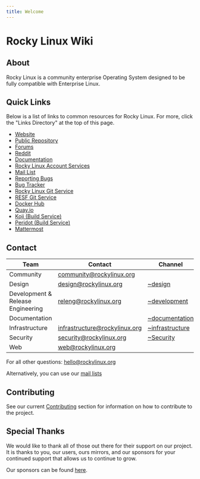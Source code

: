 ```yaml
---
title: Welcome
---
```


# Rocky Linux Wiki

## About

Rocky Linux is a community enterprise Operating System designed to be fully compatible with Enterprise Linux.

## Quick Links

Below is a list of links to common resources for Rocky Linux. For more, click the "Links Directory" at the top of this page.

* [Website](https://rockylinux.org/)
* [Public Repository](https://dl.rockylinux.org)
* [Forums](https://forums.rockylinux.org/)
* [Reddit](https://reddit.com/r/rockylinux)
* [Documentation](https://docs.rockylinux.org/)
* [Rocky Linux Account Services](https://accounts.rockylinux.org)
* [Mail List](https://lists.resf.org)
* [Reporting Bugs](rocky/bugs.md)
* [Bug Tracker](https://bugs.rockylinux.org)
* [Rocky Linux Git Service](https://git.rockylinux.org)
* [RESF Git Service](https://git.resf.org)
* [Docker Hub](https://hub.docker.com/u/rockylinux)
* [Quay.io](https://quay.io/organization/rockylinux)
* [Koji (Build Service)](https://koji.rockylinux.org)
* [Peridot (Build Service)](https://peridot.build.resf.org/)
* [Mattermost](https://chat.rockylinux.org)

## Contact

| Team                               | Contact                         | Channel                                                                            |
|------------------------------------|---------------------------------|------------------------------------------------------------------------------------|
| Community                          | community@rockylinux.org        |                                                                                    |
| Design                             | design@rockylinux.org           | [~design](https://chat.rockylinux.org/rocky-linux/channels/design )                |
| Development & Release Engineering  | releng@rockylinux.org           | [~development](https://chat.rockylinux.org/rocky-linux/channels/development)       |
| Documentation                      |                                 | [~documentation](https://chat.rockylinux.org/rocky-linux/channels/documentation)   |
| Infrastructure                     | infrastructure@rockylinux.org   | [~infrastructure](https://chat.rockylinux.org/rocky-linux/channels/infrastructure) |
| Security                           | security@rockylinux.org         | [~Security](https://chat.rockylinux.org/rocky-linux/channels/security)             |
| Web                                | web@rockylinux.org              |                                                                                    |

For all other questions: hello@rockylinux.org

Alternatively, you can use our [mail lists](https://lists.resf.org)

## Contributing

See our current [Contributing](contributing) section for information on how to contribute to the project.

## Special Thanks

We would like to thank all of those out there for their support on our project. It is thanks to you, our users, ours mirrors, and our sponsors for your continued support that allows us to continue to grow. 

Our sponsors can be found [here](https://rockylinux.org/sponsors).
